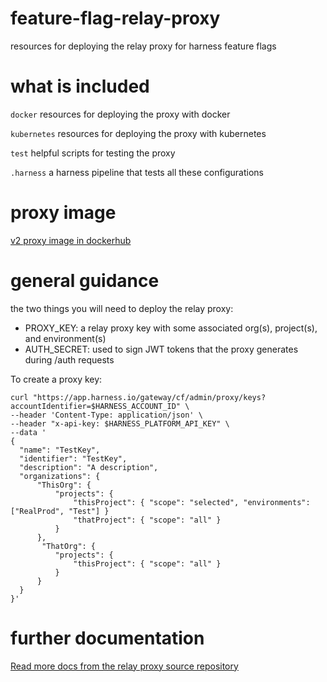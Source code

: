 # feature-flag-relay-proxy

resources for deploying the relay proxy for harness feature flags

# what is included

`docker` resources for deploying the proxy with docker

`kubernetes` resources for deploying the proxy with kubernetes

`test` helpful scripts for testing the proxy

`.harness` a harness pipeline that tests all these configurations

# proxy image

[v2 proxy image in dockerhub](https://hub.docker.com/layers/harness/ff-proxy/v2.0.0-rc.3/images/sha256-cc1f39cfc29f6762ba1f06b2edea56553640128d5e94a7befd05c4d6eed82de0?context=explore)

# general guidance

the two things you will need to deploy the relay proxy:

- PROXY_KEY: a relay proxy key with some associated org(s), project(s), and environment(s)
- AUTH_SECRET: used to sign JWT tokens that the proxy generates during /auth requests

To create a proxy key:

```
curl "https://app.harness.io/gateway/cf/admin/proxy/keys?accountIdentifier=$HARNESS_ACCOUNT_ID" \
--header 'Content-Type: application/json' \
--header "x-api-key: $HARNESS_PLATFORM_API_KEY" \
--data '
{
  "name": "TestKey",
  "identifier": "TestKey",
  "description": "A description",
  "organizations": {
      "ThisOrg": { 
          "projects": { 
              "thisProject": { "scope": "selected", "environments": ["RealProd", "Test"] }
              "thatProject": { "scope": "all" }
          }
      },
       "ThatOrg": { 
          "projects": { 
              "thisProject": { "scope": "all" }
          }
      }
  }
}'
```

# further documentation

[Read more docs from the relay proxy source repository](https://github.com/harness/ff-proxy/blob/main/docs/configuration.md)
